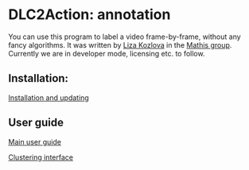 # DLC2Action: annotation

You can use this program to label a video frame-by-frame, without any fancy algorithms. It was written by [Liza Kozlova](https://github.com/elkoz) in the [Mathis group](https://www.mathislab.org/). Currently we are in developer mode, licensing etc. to follow. 

## Installation: 

[Installation and updating](readme_media/installation.md)

## User guide

[Main user guide](readme_media/userguide.md)

[Clustering interface](readme_media/cluster.md)



